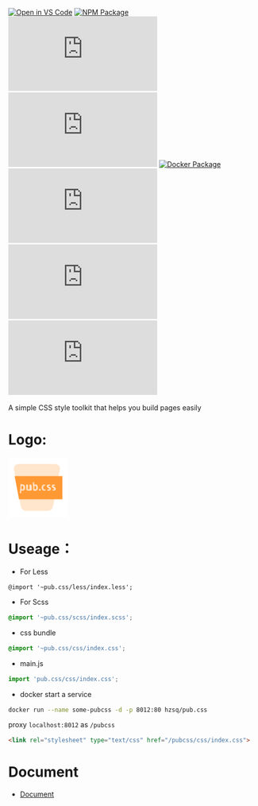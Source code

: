 [![Open in VS Code](https://open.vscode.dev/badges/open-in-vscode.svg)](https://open.vscode.dev/hz2/pub.css)
[![NPM Package](https://github.com/hz2/pub.css/actions/workflows/action.yml/badge.svg)](https://github.com/hz2/pub.css/actions/workflows/action.yml)
[![npm](https://img.shields.io/npm/v/pub.css)](https://www.npmjs.com/package/pub.css)
[![npm](https://img.shields.io/npm/dm/pub.css)](https://www.npmjs.com/package/pub.css)
[![Docker Package](https://github.com/hz2/pub.css/actions/workflows/action-docker.yml/badge.svg)](https://github.com/hz2/pub.css/actions/workflows/action-docker.yml)
[![Docker Image Version](https://img.shields.io/docker/v/hzsq/pub.css)](https://hub.docker.com/r/hzsq/pub.css)
![GitHub code size in bytes](https://img.shields.io/github/languages/code-size/hz2/pub.css) 
![GitHub last commit](https://img.shields.io/github/last-commit/hz2/pub.css) 


A simple CSS style toolkit that helps you build pages easily

# Logo:

<img src="./assets/logo-v2.svg" width="120px">

# Useage：

- For Less

```less
@import '~pub.css/less/index.less';
```

- For Scss

```scss
@import '~pub.css/scss/index.scss';
```

- css bundle

```scss
@import '~pub.css/css/index.css';
```

- main.js

```js
import 'pub.css/css/index.css';
```

- docker
start a service
```bash
docker run --name some-pubcss -d -p 8012:80 hzsq/pub.css
```
proxy `localhost:8012` as `/pubcss`
```html
<link rel="stylesheet" type="text/css" href="/pubcss/css/index.css">
```

# Document

- [Document](./doc.md)
